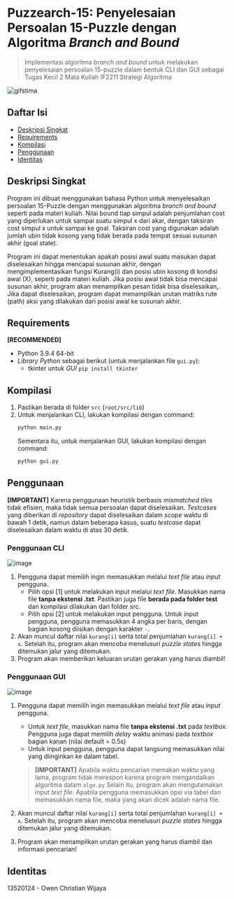 # Puzzearch-15: Penyelesaian Persoalan 15-Puzzle dengan Algoritma _Branch and Bound_

> Implementasi algoritma _branch and bound_ untuk melakukan penyelesaian persoalan 15-puzzle
> dalam bentuk CLI dan GUI sebagai Tugas Kecil 2 Mata Kuliah IF2211 Strategi Algoritma

![gifstima](https://user-images.githubusercontent.com/71161031/161412029-ef911e65-a318-4a40-b3fe-cbf30e536a11.gif)



## Daftar Isi
- [Deskripsi Singkat](#deskripsi-singkat)
- [Requirements](#requirements)
- [Kompilasi](#kompilasi)
- [Penggunaan](#penggunaan)
- [Identitas](#identitas)

## Deskripsi Singkat
Program ini dibuat menggunakan bahasa Python untuk menyelesaikan persoalan 15-Puzzle dengan 
menggunakan algoritma _branch and bound_ seperti pada materi kuliah. Nilai bound tiap 
simpul adalah penjumlahan cost yang diperlukan untuk sampai suatu simpul x dari akar, 
dengan taksiran cost simpul x untuk sampai ke goal. Taksiran cost yang digunakan adalah 
jumlah ubin tidak kosong yang tidak berada pada tempat sesuai susunan akhir (goal state).

Program ini dapat menentukan apakah posisi awal suatu masukan dapat diselesaikan hingga 
mencapai susunan akhir, dengan mengimplementasikan fungsi Kurang(i) dan posisi ubin 
kosong di kondisi awal (X), seperti pada materi kuliah. Jika posisi awal tidak bisa mencapai 
susunan akhir, program akan menampilkan pesan tidak bisa diselesaikan,. Jika dapat 
diselesaikan, program dapat menampilkan urutan matriks rute (path) aksi yang dilakukan dari 
posisi awal ke susunan akhir. 


## Requirements
**[RECOMMENDED]**
- Python 3.9.4 64-bit
- _Library Python_ sebagai berikut (untuk menjalankan file `gui.py`):
    - tkinter untuk _GUI_                `pip install tkinter`


## Kompilasi
1. Pastikan berada di folder `src` (`root/src/lib`)
2. Untuk menjalankan CLI, lakukan kompilasi dengan command:
    ```py
    python main.py
    ```
    Sementara itu, untuk menjalankan GUI, lakukan kompilasi dengan command:
    ```py
    python gui.py
    ```
## Penggunaan
**[IMPORTANT]** Karena penggunaan heuristik berbasis _mismatched tiles_ tidak efisien, maka tidak semua persoalan dapat diselesaikan. _Testcases_ yang diberikan di _repository_ dapat diselesaikan dalam _scope_ waktu di bawah 1 detik, namun dalam beberapa kasus, suatu _testcase_ dapat diselesaikan dalam waktu di atas 30 detik.

### Penggunaan CLI
![image](https://user-images.githubusercontent.com/71161031/161386711-3646e805-dd7e-4c68-bab1-eba1ab94aa17.png)

1. Pengguna dapat memilih ingin memasukkan melalui _text file_ atau _input_ pengguna.
    - Pilih opsi [1] untuk melakukan input melalui _text file_. Masukkan nama file **tanpa ekstensi .txt**. Pastikan juga file **berada pada folder test** dan kompilasi dilakukan dari folder src.
    - Pilih opsi [2] untuk melakukan input pengguna. Untuk input pengguna, pengguna memasukkan 4 angka per baris, dengan bagian kosong diisikan dengan karakter `-`. 
2. Akan muncul daftar nilai `kurang[i]` serta total penjumlahan `kurang[i] + x`. Setelah itu, program akan mencoba menelusuri _puzzle states_ hingga ditemukan jalur yang ditemukan.
3. Program akan memberikan keluaran urutan gerakan yang harus diambil!

### Penggunaan GUI
![image](https://user-images.githubusercontent.com/71161031/161387117-e3e7a3dd-483c-4815-9d5e-47fb23fd55cf.png)
1. Pengguna dapat memilih ingin memasukkan melalui _text file_ atau _input_ pengguna.
    - Untuk _text file_, masukkan nama file **tanpa ekstensi .txt** pada _textbox_. Pengguna juga dapat memilih _delay_ waktu animasi pada _textbox_ bagian kanan (nilai default = 0.5s)
    - Untuk input pengguna, pengguna dapat langsung memasukkan nilai yang diinginkan ke dalam tabel.
    > **[IMPORTANT]** Apabila waktu pencarian memakan waktu yang lama, program tidak merespon karena program mengandalkan algoritma dalam `algo.py`
    > Selain itu, program akan mengutamakan input _text file_. Apabila pengguna memasukkan opsi via tabel dan memasukkan nama file, maka yang akan dicek adalah nama file.
    
2. Akan muncul daftar nilai `kurang[i]` serta total penjumlahan `kurang[i] + x`. Setelah itu, program akan mencoba menelusuri _puzzle states_ hingga ditemukan jalur yang ditemukan.
3. Program akan menampilkan urutan gerakan yang harus diambil dan informasi pencarian!

## Identitas
13520124 - Owen Christian Wijaya
